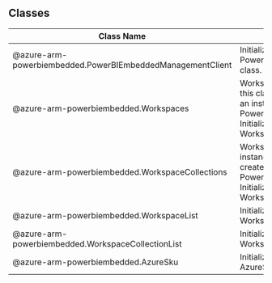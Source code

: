 ## Classes
| Class Name | Description |
|---|---|
| @azure-arm-powerbiembedded.PowerBIEmbeddedManagementClient |Initializes a new instance of the PowerBIEmbeddedManagementClient class.|
| @azure-arm-powerbiembedded.Workspaces |Workspaces __NOTE__: An instance of this class is automatically created for an instance of the PowerBIEmbeddedManagementClient. Initializes a new instance of the Workspaces class.|
| @azure-arm-powerbiembedded.WorkspaceCollections |WorkspaceCollections __NOTE__: An instance of this class is automatically created for an instance of the PowerBIEmbeddedManagementClient. Initializes a new instance of the WorkspaceCollections class.|
| @azure-arm-powerbiembedded.WorkspaceList |Initializes a new instance of the WorkspaceList class.|
| @azure-arm-powerbiembedded.WorkspaceCollectionList |Initializes a new instance of the WorkspaceCollectionList class.|
| @azure-arm-powerbiembedded.AzureSku |Initializes a new instance of the AzureSku class.|
